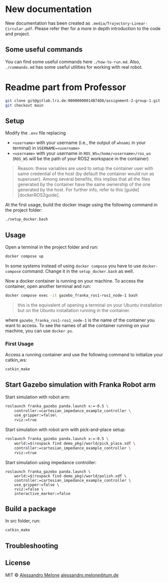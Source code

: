 # New documentation

New documentation has been created as `.media/Trajectory-Linear-Circular.pdf`. Please refer ther for a more in depth introduction to the code and project. 

## Some useful commands

You can find some useful commands here `./how-to-run.md`. Also, `./commands.md` has some useful utilities for working with real robot.

#  Readme part from Professor


```sh
git clone git@gitlab.lrz.de:00000000014B74D8/assignment-2-group-1.git
git checkout main
```

## Setup
Modify the `.env` file replacing
- `<username>` with your username (i.e., the output of `whoami` in your terminal) in `USERNAME=<username>`
- `<username>` with your username in `ROS_WS=/home/<username>/ros_ws` (`ROS_WS` will be the path of your ROS2 workspace in the container)

> Reason: these variables are used to setup the container user with same credential of the host (by default the container would run as superuser). Among several benefits, this implies that all the files generated by the container have the same ownership of the one generated by the host. For further info, refer to this [guide][dockerROS2guide].   

At the first usage, build the docker image using the following command in the project folder:
```sh
./setup_docker.bash
```

## Usage
Open a terminal in the project folder and run:
```sh
docker compose up
```
In some systems instead of using `docker compose` you have to use `docker-compose` command. Change it in the `setup_docker.bash` as well.

Now a docker container is running on your machine. To access the container, open another terminal and run:
```sh
docker compose exec -it gazebo_franka_ros1-ros1_node-1 bash
```
> this is the equivalent of opening a terminal on your Ubuntu installation but on the Ubuntu installation running in the container. 

where `gazebo_franka_ros1-ros1_node-1` is the name of the container you want to access. To see the names of all the container running on your machine, you can use `docker ps`.

### First Usage
Access a running container and use the following command to initialize your catkin_ws:
```sh 
catkin_make
```

## Start Gazebo simulation with Franka Robot arm
Start simulation with robot arm:
```sh
roslaunch franka_gazebo panda.launch x:=-0.5 \
    controller:=cartesian_impedance_example_controller \
    use_gripper:=false\
    rviz:=true
```
Start simulation with robot arm with pick-and-place setup:
```sh
roslaunch franka_gazebo panda.launch x:=-0.5 \
    world:=$(rospack find demo_pkg)/world/pick_place.sdf \
    controller:=cartesian_impedance_example_controller \
    rviz:=true
```
Start simulation using impedance controller:
```
roslaunch franka_gazebo panda.launch \
    world:=$(rospack find demo_pkg)/world/polish.sdf \
    controller:=cartesian_impedance_example_controller \
    use_gripper:=false \
    rviz:=false \
    interactive_marker:=false

```

## Build a package
In src folder, run:
```sh
catkin_make 
```
## Troubleshooting



## License

MIT © [Alessandro Melone](https://alessandromelone.github.io/) alessandro.melone@tum.de

[//]: # (These are reference links used in the body of this note and get stripped out when the markdown processor does its job. There is no need to format nicely because it shouldn't be seen. Thanks SO - http://stackoverflow.com/questions/4823468/store-comments-in-markdown-syntax)

   [git-repo-tinyfsm]: <https://github.com/joemccann/dillinger>
